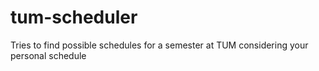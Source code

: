 # tum-scheduler
Tries to find possible schedules for a semester at TUM considering your personal schedule
